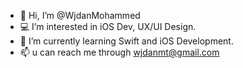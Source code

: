 - 👋 Hi, I’m @WjdanMohammed
- 💻 I’m interested in iOS Dev, UX/UI Design.
- 🌱 I’m currently learning Swift and iOS Development.
- 📫 u can reach me through wjdanmt@gmail.com 


<!---
WjdanMohammed/WjdanMohammed is a ✨ special ✨ repository because its `README.md` (this file) appears on your GitHub profile.
You can click the Preview link to take a look at your changes.
--->
